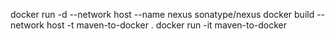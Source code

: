 docker run -d --network host --name nexus sonatype/nexus
docker build --network host -t maven-to-docker .
docker run -it maven-to-docker